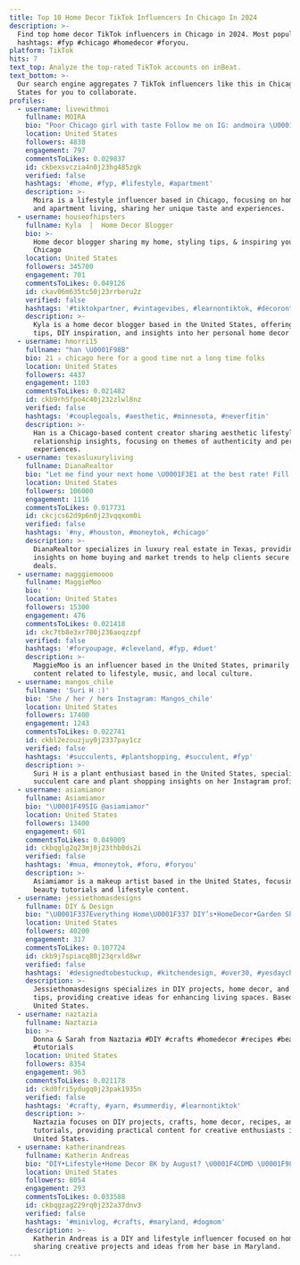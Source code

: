 ```yaml
---
title: Top 10 Home Decor TikTok Influencers In Chicago In 2024
description: >-
  Find top home decor TikTok influencers in Chicago in 2024. Most popular
  hashtags: #fyp #chicago #homedecor #foryou.
platform: TikTok
hits: 7
text_top: Analyze the top-rated TikTok accounts on inBeat.
text_bottom: >-
  Our search engine aggregates 7 TikTok influencers like this in Chicago, United
  States for you to collaborate.
profiles:
  - username: livewithmoi
    fullname: MOIRA
    bio: "Poor Chicago girl with taste Follow me on IG: andmoira \U0001F90D"
    location: United States
    followers: 4838
    engagement: 797
    commentsToLikes: 0.029837
    id: ckbexsvczia4n0j23hg485zgk
    verified: false
    hashtags: '#home, #fyp, #lifestyle, #apartment'
    description: >-
      Moira is a lifestyle influencer based in Chicago, focusing on home decor
      and apartment living, sharing her unique taste and experiences.
  - username: houseofhipsters
    fullname: Kyla  |  Home Decor Blogger
    bio: >-
      Home decor blogger sharing my home, styling tips, & inspiring you to DIY
      Chicago
    location: United States
    followers: 345700
    engagement: 701
    commentsToLikes: 0.049126
    id: ckav06m635tc50j23rrberu2z
    verified: false
    hashtags: '#tiktokpartner, #vintagevibes, #learnontiktok, #decorontiktok'
    description: >-
      Kyla is a home decor blogger based in the United States, offering styling
      tips, DIY inspiration, and insights into her personal home decor projects.
  - username: hmorri15
    fullname: "han \U0001F98B"
    bio: 21 ✰ chicago here for a good time not a long time folks
    location: United States
    followers: 4437
    engagement: 1103
    commentsToLikes: 0.021482
    id: ckb9rh5fpo4c40j232zlwl8nz
    verified: false
    hashtags: '#couplegoals, #aesthetic, #minnesota, #neverfitin'
    description: >-
      Han is a Chicago-based content creator sharing aesthetic lifestyle and
      relationship insights, focusing on themes of authenticity and personal
      experiences.
  - username: texasluxuryliving
    fullname: DianaRealtor
    bio: "Let me find your next home \U0001F3E1 at the best rate! Fill out link for more info \U0001F4F2"
    location: United States
    followers: 106000
    engagement: 1116
    commentsToLikes: 0.017731
    id: ckcjcs62d9p6n0j23vqqxom0i
    verified: false
    hashtags: '#ny, #houston, #moneytok, #chicago'
    description: >-
      DianaRealtor specializes in luxury real estate in Texas, providing
      insights on home buying and market trends to help clients secure the best
      deals.
  - username: magggiemoooo
    fullname: MaggieMoo
    bio: ''
    location: United States
    followers: 15300
    engagement: 476
    commentsToLikes: 0.021418
    id: ckc7tb8e3xr780j236aoqzzpf
    verified: false
    hashtags: '#foryoupage, #cleveland, #fyp, #duet'
    description: >-
      MaggieMoo is an influencer based in the United States, primarily creating
      content related to lifestyle, music, and local culture.
  - username: mangos_chile
    fullname: 'Suri H :)'
    bio: 'She / her / hers Instagram: Mangos_chile'
    location: United States
    followers: 17400
    engagement: 1243
    commentsToLikes: 0.022741
    id: ckbl2ezouzjuy0j2337pay1cz
    verified: false
    hashtags: '#succulents, #plantshopping, #succulent, #fyp'
    description: >-
      Suri H is a plant enthusiast based in the United States, specializing in
      succulent care and plant shopping insights on her Instagram profile.
  - username: asiamiamor
    fullname: Asiamiamor
    bio: "\U0001F495IG @asiamiamor"
    location: United States
    followers: 13400
    engagement: 601
    commentsToLikes: 0.049009
    id: ckbqglg2q23mj0j23thb0ds2i
    verified: false
    hashtags: '#mua, #moneytok, #foru, #foryou'
    description: >-
      Asiamiamor is a makeup artist based in the United States, focusing on
      beauty tutorials and lifestyle content.
  - username: jessiethomasdesigns
    fullname: DIY & Design
    bio: "\U0001F337Everything Home\U0001F337 DIY’s•HomeDecor•Garden Shop my TikTok videos below ⬇️"
    location: United States
    followers: 40200
    engagement: 317
    commentsToLikes: 0.107724
    id: ckb9j7spiacq80j23qrxld8wr
    verified: false
    hashtags: '#designedtobestuckup, #kitchendesign, #over30, #yesdaychallenge'
    description: >-
      Jessiethomasdesigns specializes in DIY projects, home decor, and gardening
      tips, providing creative ideas for enhancing living spaces. Based in the
      United States.
  - username: naztazia
    fullname: Naztazia
    bio: >-
      Donna & Sarah from Naztazia #DIY #crafts #homedecor #recipes #beauty
      #tutorials
    location: United States
    followers: 8354
    engagement: 963
    commentsToLikes: 0.021178
    id: ckd0fri5ydugq0j23pak1935n
    verified: false
    hashtags: '#crafty, #yarn, #summerdiy, #learnontiktok'
    description: >-
      Naztazia focuses on DIY projects, crafts, home decor, recipes, and beauty
      tutorials, providing practical content for creative enthusiasts in the
      United States.
  - username: katherinandreas
    fullname: Katherin Andreas
    bio: "DIY•Lifestyle•Home Decor 8K by August? \U0001F4CDMD \U0001F980 Katherinandreashop@gmail.com"
    location: United States
    followers: 8054
    engagement: 293
    commentsToLikes: 0.033588
    id: ckbqgzag229rq0j232a37dnv3
    verified: false
    hashtags: '#minivlog, #crafts, #maryland, #dogmom'
    description: >-
      Katherin Andreas is a DIY and lifestyle influencer focused on home decor,
      sharing creative projects and ideas from her base in Maryland.
---
```


